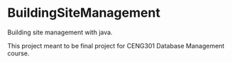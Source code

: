 # BuildingSiteManagement
Building site management with java.

This project meant to be final project for CENG301 Database Management course.

